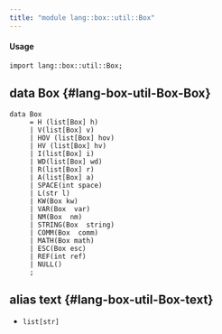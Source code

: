 ```yaml
---
title: "module lang::box::util::Box"
---
```


#### Usage

`import lang::box::util::Box;`


## data Box {#lang-box-util-Box-Box}

```rascal
data Box  
     = H (list[Box] h)
     | V(list[Box] v)
     | HOV (list[Box] hov)
     | HV (list[Box] hv)
     | I(list[Box] i)
     | WD(list[Box] wd)
     | R(list[Box] r)
     | A(list[Box] a)
     | SPACE(int space)
     | L(str l)
     | KW(Box kw)
     | VAR(Box  var)
     | NM(Box  nm)
     | STRING(Box  string)
     | COMM(Box  comm)
     | MATH(Box math)
     | ESC(Box esc)
     | REF(int ref)
     | NULL()
     ;
```

## alias text {#lang-box-util-Box-text}

* `list[str]`

